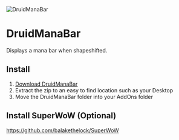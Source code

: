 ![DruidManaBar](https://i.imgur.com/EF1qB54.png)

# DruidManaBar

Displays a mana bar when shapeshifted.

## Install

1. [Download DruidManaBar](https://github.com/gashole/DruidManaBar/releases/download/current/DruidManaBar.zip)
2. Extract the zip to an easy to find location such as your Desktop
3. Move the DruidManaBar folder into your AddOns folder

## Install SuperWoW (Optional)

https://github.com/balakethelock/SuperWoW
